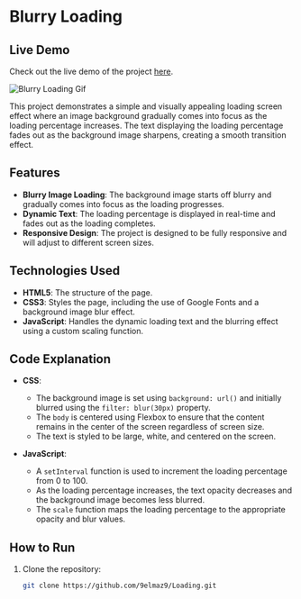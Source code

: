 # Blurry Loading

## Live Demo

Check out the live demo of the project [here](https://your-demo-link.com).

![Blurry Loading Gif](https://cdn.dribbble.com/users/2973561/screenshots/5757826/media/c5083407af44c0753602fa3e7b025ba7.gif)

This project demonstrates a simple and visually appealing loading screen effect where an image background gradually comes into focus as the loading percentage increases. The text displaying the loading percentage fades out as the background image sharpens, creating a smooth transition effect.

## Features

- **Blurry Image Loading**: The background image starts off blurry and gradually comes into focus as the loading progresses.
- **Dynamic Text**: The loading percentage is displayed in real-time and fades out as the loading completes.
- **Responsive Design**: The project is designed to be fully responsive and will adjust to different screen sizes.

## Technologies Used

- **HTML5**: The structure of the page.
- **CSS3**: Styles the page, including the use of Google Fonts and a background image blur effect.
- **JavaScript**: Handles the dynamic loading text and the blurring effect using a custom scaling function.

## Code Explanation

- **CSS**:
  - The background image is set using `background: url()` and initially blurred using the `filter: blur(30px)` property.
  - The `body` is centered using Flexbox to ensure that the content remains in the center of the screen regardless of screen size.
  - The text is styled to be large, white, and centered on the screen.

- **JavaScript**:
  - A `setInterval` function is used to increment the loading percentage from 0 to 100.
  - As the loading percentage increases, the text opacity decreases and the background image becomes less blurred.
  - The `scale` function maps the loading percentage to the appropriate opacity and blur values.

## How to Run

1. Clone the repository:
   ```bash
   git clone https://github.com/9elmaz9/Loading.git
